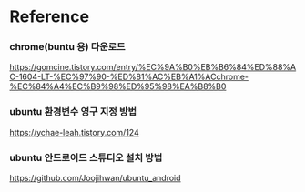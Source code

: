 # Reference



### chrome(buntu 용) 다운로드

https://gomcine.tistory.com/entry/%EC%9A%B0%EB%B6%84%ED%88%AC-1604-LT-%EC%97%90-%ED%81%AC%EB%A1%ACchrome-%EC%84%A4%EC%B9%98%ED%95%98%EA%B8%B0


### ubuntu 환경변수 영구 지정 방법

https://ychae-leah.tistory.com/124


### ubuntu 안드로이드 스튜디오 설치 방법

https://github.com/Joojihwan/ubuntu_android
